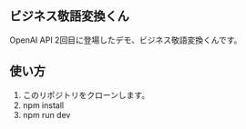 ## ビジネス敬語変換くん

OpenAI API 2回目に登場したデモ、ビジネス敬語変換くんです。

## 使い方

1. このリポジトリをクローンします。
2. npm install
3. npm run dev
